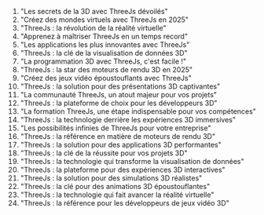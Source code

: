 

1. "Les secrets de la 3D avec ThreeJs dévoilés"
2. "Créez des mondes virtuels avec ThreeJs en 2025"
3. "ThreeJs : la révolution de la réalité virtuelle"
4. "Apprenez à maîtriser ThreeJs en un temps record"
5. "Les applications les plus innovantes avec ThreeJs"
6. "ThreeJs : la clé de la visualisation de données 3D"
7. "La programmation 3D avec ThreeJs, c'est facile !"
8. "ThreeJs : la star des moteurs de rendu 3D en 2025"
9. "Créez des jeux vidéo époustouflants avec ThreeJs"
10. "ThreeJs : la solution pour des présentations 3D captivantes"
11. "La communauté ThreeJs, un atout majeur pour vos projets"
12. "ThreeJs : la plateforme de choix pour les développeurs 3D"
13. "La formation ThreeJs, une étape indispensable pour vos compétences"
14. "ThreeJs : la technologie derrière les expériences 3D immersives"
15. "Les possibilités infinies de ThreeJs pour votre entreprise"
16. "ThreeJs : la référence en matière de moteurs de rendu 3D"
17. "ThreeJs : la solution pour des applications 3D performantes"
18. "ThreeJs : la clé de la réussite pour vos projets 3D"
19. "ThreeJs : la technologie qui transforme la visualisation de données"
20. "ThreeJs : la plateforme pour des expériences 3D interactives"
21. "ThreeJs : la solution pour des simulations 3D réalistes"
22. "ThreeJs : la clé pour des animations 3D époustouflantes"
23. "ThreeJs : la technologie qui fait avancer la réalité virtuelle"
24. "ThreeJs : la référence pour les développeurs de jeux vidéo 3D"